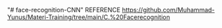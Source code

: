 "# face-recognition-CNN" 
REFERENCE https://github.com/Muhammad-Yunus/Materi-Training/tree/main/C.%20Facerecognition
